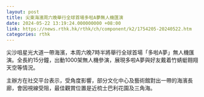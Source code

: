 ```yaml
---
layout: post
title: 尖東海濱周六晚舉行全球首場多啦A夢無人機匯演
date: 2024-05-22 13:19:24.000000000 +08:00
link: https://news.rthk.hk/rthk/ch/component/k2/1754205-20240522.htm
categories: rthk
---
```


尖沙咀星光大道一帶海濱，本周六晚7時半將舉行全球首場「多啦A夢」無人機匯演。全長約15分鐘，出動1000架無人機參演，展現多啦A夢與好友戴着竹蜻蜓翱翔天空等情況。

主辦方在社交平台表示，受角度影響，部分文化中心及藝術館對出一帶的海濱長廊，會因視線受阻，最佳觀賞位置是近梳士巴利花園及三角海。
